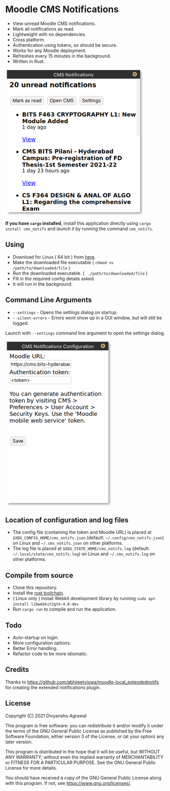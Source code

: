 # Moodle CMS Notifications

* View unread Moodle CMS notifications. 
* Mark all notifications as read.
* Lightweight with no dependencies.
* Cross platform.
* Authentication using tokens, so should be secure.
* Works for any Moodle deployment.
* Refreshes every 15 minutes in the background.
* Written in Rust.

![Screenshot](images/main.png)

**If you have `cargo` installed**, install this application directly using `cargo install cms_notifs` and launch it by running the command `cms_notifs`.

## Using

* Download for Linux ( 64 bit ) from [here](binaries/cms_notifs_linux).
* Make the downloaded file executable ( `chmod +x /path/to/downloaded/file` )
* Run the downloaded executable. ( ` ./path/to/downloaded/file` )
* Fill in the required config details asked.
* It will run in the background.

## Command Line Arguments

* `--settings` - Opens the settings dialog on startup.
* `--silent-errors` - Errors wont show up in a GUI window, but will still be logged.

Launch with `--settings` command line argument to open the settings dialog.

![Settings](images/settings.png)

## Location of configuration and log files
* The config file (containing the token and Moodle URL) is placed at `$XDG_CONFIG_HOME/cms_notifs.json` (default: `~/.config/cms_notifs.json`) on Linux and `~/.cms_notifs.json` on other platforms.
* The log file is placed at `$XDG_STATE_HOME/cms_notifs.log` (default: `~/.local/state/cms_notifs.log`) on Linux and `~/.cms_notifs.log` on other platforms.

## Compile from source

* Clone this repository.
* Install the [rust toolchain](https://www.rust-lang.org/tools/install).
* ( Linux only ) Install Webkit development library by running `sudo apt install libwebkit2gtk-4.0-dev`
* Run `cargo run` to compile and run the application.

## Todo

* Auto-startup on login.
* More configuration options.
* Better Error handling.
* Refactor code to be more idiomatic.

## Credits

Thanks to https://github.com/abhijeetviswa/moodle-local_extendednotifs for creating the extended notifications plugin.

## License


Copyright (C) 2021  Divyanshu Agrawal

This program is free software: you can redistribute it and/or modify
it under the terms of the GNU General Public License as published by
the Free Software Foundation, either version 3 of the License, or
(at your option) any later version.

This program is distributed in the hope that it will be useful,
but WITHOUT ANY WARRANTY; without even the implied warranty of
MERCHANTABILITY or FITNESS FOR A PARTICULAR PURPOSE.  See the
GNU General Public License for more details.

You should have received a copy of the GNU General Public License
along with this program.  If not, see <https://www.gnu.org/licenses/>.
